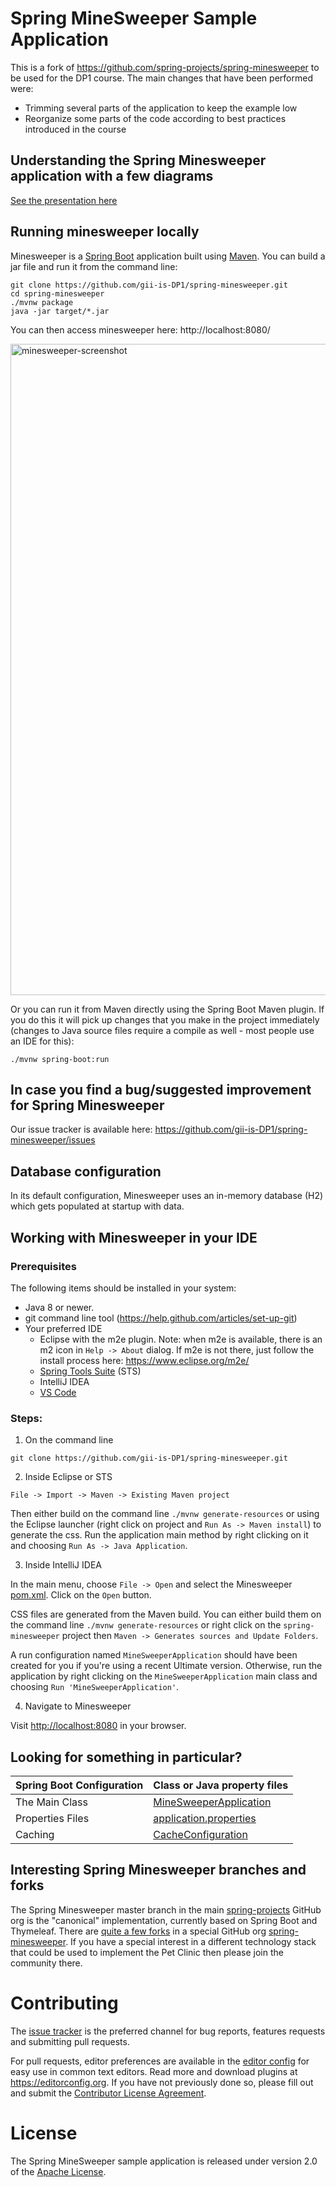 # Spring MineSweeper Sample Application 

This is a fork of https://github.com/spring-projects/spring-minesweeper to be used for the DP1 course. The main changes that have been performed were:
- Trimming several parts of the application to keep the example low
- Reorganize some parts of the code according to best practices introduced in the course

## Understanding the Spring Minesweeper application with a few diagrams
<a href="https://speakerdeck.com/michaelisvy/spring-minesweeper-sample-application">See the presentation here</a>

## Running minesweeper locally
Minesweeper is a [Spring Boot](https://spring.io/guides/gs/spring-boot) application built using [Maven](https://spring.io/guides/gs/maven/). You can build a jar file and run it from the command line:


```
git clone https://github.com/gii-is-DP1/spring-minesweeper.git
cd spring-minesweeper
./mvnw package
java -jar target/*.jar
```

You can then access minesweeper here: http://localhost:8080/

<img width="1042" alt="minesweeper-screenshot" src="https://cloud.githubusercontent.com/assets/838318/19727082/2aee6d6c-9b8e-11e6-81fe-e889a5ddfded.png">

Or you can run it from Maven directly using the Spring Boot Maven plugin. If you do this it will pick up changes that you make in the project immediately (changes to Java source files require a compile as well - most people use an IDE for this):

```
./mvnw spring-boot:run
```

## In case you find a bug/suggested improvement for Spring Minesweeper
Our issue tracker is available here: https://github.com/gii-is-DP1/spring-minesweeper/issues


## Database configuration

In its default configuration, Minesweeper uses an in-memory database (H2) which
gets populated at startup with data. 

## Working with Minesweeper in your IDE

### Prerequisites
The following items should be installed in your system:
* Java 8 or newer.
* git command line tool (https://help.github.com/articles/set-up-git)
* Your preferred IDE 
  * Eclipse with the m2e plugin. Note: when m2e is available, there is an m2 icon in `Help -> About` dialog. If m2e is
  not there, just follow the install process here: https://www.eclipse.org/m2e/
  * [Spring Tools Suite](https://spring.io/tools) (STS)
  * IntelliJ IDEA
  * [VS Code](https://code.visualstudio.com)

### Steps:

1) On the command line
```
git clone https://github.com/gii-is-DP1/spring-minesweeper.git
```
2) Inside Eclipse or STS
```
File -> Import -> Maven -> Existing Maven project
```

Then either build on the command line `./mvnw generate-resources` or using the Eclipse launcher (right click on project and `Run As -> Maven install`) to generate the css. Run the application main method by right clicking on it and choosing `Run As -> Java Application`.

3) Inside IntelliJ IDEA

In the main menu, choose `File -> Open` and select the Minesweeper [pom.xml](pom.xml). Click on the `Open` button.

CSS files are generated from the Maven build. You can either build them on the command line `./mvnw generate-resources`
or right click on the `spring-minesweeper` project then `Maven -> Generates sources and Update Folders`.

A run configuration named `MineSweeperApplication` should have been created for you if you're using a recent Ultimate
version. Otherwise, run the application by right clicking on the `MineSweeperApplication` main class and choosing
`Run 'MineSweeperApplication'`.

4) Navigate to Minesweeper

Visit [http://localhost:8080](http://localhost:8080) in your browser.


## Looking for something in particular?

|Spring Boot Configuration | Class or Java property files  |
|--------------------------|---|
|The Main Class | [MineSweeperApplication](https://github.com/gii-is-DP1/spring-minesweeper/blob/master/src/main/java/org/springframework/samples/minesweeper/MineSweeperApplication.java) |
|Properties Files | [application.properties](https://github.com/gii-is-DP1/spring-minesweeper/blob/master/src/main/resources) |
|Caching | [CacheConfiguration](https://github.com/gii-is-DP1/spring-minesweeper/blob/master/src/main/java/org/springframework/samples/minesweeper/system/CacheConfiguration.java) |

## Interesting Spring Minesweeper branches and forks

The Spring Minesweeper master branch in the main [spring-projects](https://github.com/spring-projects/spring-minesweeper)
GitHub org is the "canonical" implementation, currently based on Spring Boot and Thymeleaf. There are
[quite a few forks](https://spring-minesweeper.github.io/docs/forks.html) in a special GitHub org
[spring-minesweeper](https://github.com/spring-minesweeper). If you have a special interest in a different technology stack
that could be used to implement the Pet Clinic then please join the community there.

# Contributing

The [issue tracker](https://github.com/gii-is-DP1/spring-minesweeper/issues) is the preferred channel for bug reports, features requests and submitting pull requests.

For pull requests, editor preferences are available in the [editor config](.editorconfig) for easy use in common text editors. Read more and download plugins at <https://editorconfig.org>. If you have not previously done so, please fill out and submit the [Contributor License Agreement](https://cla.pivotal.io/sign/spring).

# License

The Spring MineSweeper sample application is released under version 2.0 of the [Apache License](https://www.apache.org/licenses/LICENSE-2.0).

[spring-minesweeper]: https://github.com/spring-projects/spring-minesweeper
[spring-framework-minesweeper]: https://github.com/spring-minesweeper/spring-framework-minesweeper
[spring-minesweeper-angularjs]: https://github.com/spring-minesweeper/spring-minesweeper-angularjs 
[javaconfig branch]: https://github.com/spring-minesweeper/spring-framework-minesweeper/tree/javaconfig
[spring-minesweeper-angular]: https://github.com/spring-minesweeper/spring-minesweeper-angular
[spring-minesweeper-microservices]: https://github.com/spring-minesweeper/spring-minesweeper-microservices
[spring-minesweeper-reactjs]: https://github.com/spring-minesweeper/spring-minesweeper-reactjs
[spring-minesweeper-graphql]: https://github.com/spring-minesweeper/spring-minesweeper-graphql
[spring-minesweeper-kotlin]: https://github.com/spring-minesweeper/spring-minesweeper-kotlin
[spring-minesweeper-rest]: https://github.com/spring-minesweeper/spring-minesweeper-rest
